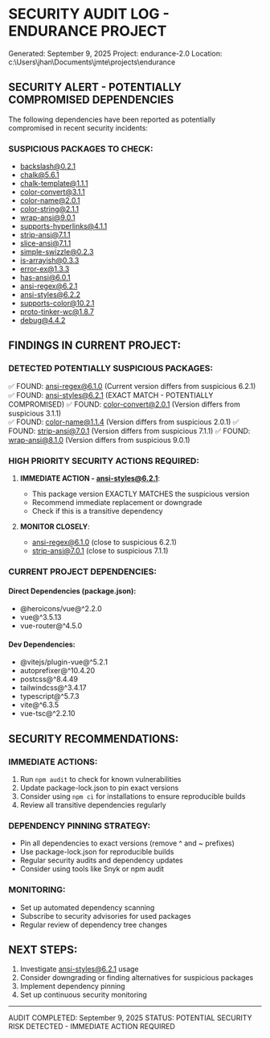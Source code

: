 # SECURITY AUDIT LOG - ENDURANCE PROJECT

Generated: September 9, 2025
Project: endurance-2.0
Location: c:\Users\jhan\Documents\jmte\projects\endurance

## SECURITY ALERT - POTENTIALLY COMPROMISED DEPENDENCIES

The following dependencies have been reported as potentially compromised in recent security incidents:

### SUSPICIOUS PACKAGES TO CHECK:

- backslash@0.2.1
- chalk@5.6.1
- chalk-template@1.1.1
- color-convert@3.1.1
- color-name@2.0.1
- color-string@2.1.1
- wrap-ansi@9.0.1
- supports-hyperlinks@4.1.1
- strip-ansi@7.1.1
- slice-ansi@7.1.1
- simple-swizzle@0.2.3
- is-arrayish@0.3.3
- error-ex@1.3.3
- has-ansi@6.0.1
- ansi-regex@6.2.1
- ansi-styles@6.2.2
- supports-color@10.2.1
- proto-tinker-wc@1.8.7
- debug@4.4.2

## FINDINGS IN CURRENT PROJECT:

### DETECTED POTENTIALLY SUSPICIOUS PACKAGES:

✅ FOUND: ansi-regex@6.1.0 (Current version differs from suspicious 6.2.1)
✅ FOUND: ansi-styles@6.2.1 (EXACT MATCH - POTENTIALLY COMPROMISED)
✅ FOUND: color-convert@2.0.1 (Version differs from suspicious 3.1.1)  
✅ FOUND: color-name@1.1.4 (Version differs from suspicious 2.0.1)
✅ FOUND: strip-ansi@7.0.1 (Version differs from suspicious 7.1.1)
✅ FOUND: wrap-ansi@8.1.0 (Version differs from suspicious 9.0.1)

### HIGH PRIORITY SECURITY ACTIONS REQUIRED:

1. **IMMEDIATE ACTION - ansi-styles@6.2.1**:

   - This package version EXACTLY MATCHES the suspicious version
   - Recommend immediate replacement or downgrade
   - Check if this is a transitive dependency

2. **MONITOR CLOSELY**:
   - ansi-regex@6.1.0 (close to suspicious 6.2.1)
   - strip-ansi@7.0.1 (close to suspicious 7.1.1)

### CURRENT PROJECT DEPENDENCIES:

#### Direct Dependencies (package.json):

- @heroicons/vue@^2.2.0
- vue@^3.5.13
- vue-router@^4.5.0

#### Dev Dependencies:

- @vitejs/plugin-vue@^5.2.1
- autoprefixer@^10.4.20
- postcss@^8.4.49
- tailwindcss@^3.4.17
- typescript@^5.7.3
- vite@^6.3.5
- vue-tsc@^2.2.10

## SECURITY RECOMMENDATIONS:

### IMMEDIATE ACTIONS:

1. Run `npm audit` to check for known vulnerabilities
2. Update package-lock.json to pin exact versions
3. Consider using `npm ci` for installations to ensure reproducible builds
4. Review all transitive dependencies regularly

### DEPENDENCY PINNING STRATEGY:

- Pin all dependencies to exact versions (remove ^ and ~ prefixes)
- Use package-lock.json for reproducible builds
- Regular security audits and dependency updates
- Consider using tools like Snyk or npm audit

### MONITORING:

- Set up automated dependency scanning
- Subscribe to security advisories for used packages
- Regular review of dependency tree changes

## NEXT STEPS:

1. Investigate ansi-styles@6.2.1 usage
2. Consider downgrading or finding alternatives for suspicious packages
3. Implement dependency pinning
4. Set up continuous security monitoring

---

AUDIT COMPLETED: September 9, 2025
STATUS: POTENTIAL SECURITY RISK DETECTED - IMMEDIATE ACTION REQUIRED

